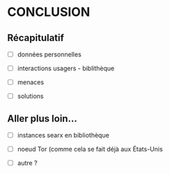 # CONCLUSION

## Récapitulatif

- [ ] données personnelles
- [ ] interactions usagers - biblithèque
- [ ] menaces
- [ ] solutions


## Aller plus loin...

- [ ] instances searx en bibliothèque
- [ ] noeud Tor (comme cela se fait déjà aux États-Unis
- [ ] autre ?

